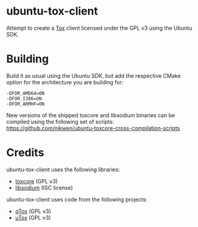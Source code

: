 ubuntu-tox-client
=================

Attempt to create a [Tox](https://tox.im) client licensed under the GPL v3 using the Ubuntu SDK.

Building
========

Build it as usual using the Ubuntu SDK, but add the respective CMake option for the architecture you are building for:

```
-DFOR_AMD64=ON
-DFOR_I386=ON
-DFOR_ARMHF=ON
```

New versions of the shipped toxcore and libsodium binaries can be compiled using the following set of scripts: https://github.com/nikwen/ubuntu-toxcore-cross-compilation-scripts

Credits
=======

ubuntu-tox-client uses the following libraries:

* [toxcore](https://github.com/irungentoo/toxcore) (GPL v3)
* [libsodium](https://github.com/jedisct1/libsodium) (ISC license)

ubuntu-tox-client uses code from the following projects:

* [qTox](https://github.com/tux3/qTox) (GPL v3)
* [uTox](https://github.com/notsecure/uTox) (GPL v3)
